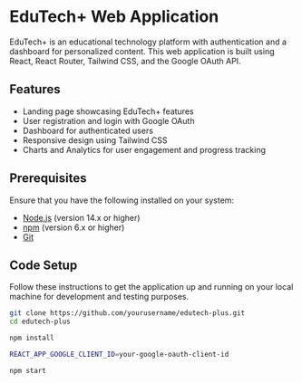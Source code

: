 # EduTech+ Web Application

EduTech+ is an educational technology platform with authentication and a dashboard for personalized content. This web application is built using React, React Router, Tailwind CSS, and the Google OAuth API.

## Features
- Landing page showcasing EduTech+ features
- User registration and login with Google OAuth
- Dashboard for authenticated users
- Responsive design using Tailwind CSS
- Charts and Analytics for user engagement and progress tracking

## Prerequisites

Ensure that you have the following installed on your system:
- [Node.js](https://nodejs.org/en/download/) (version 14.x or higher)
- [npm](https://www.npmjs.com/) (version 6.x or higher)
- [Git](https://git-scm.com/)

## Code Setup

Follow these instructions to get the application up and running on your local machine for development and testing purposes.


```bash
git clone https://github.com/yourusername/edutech-plus.git
cd edutech-plus

npm install

REACT_APP_GOOGLE_CLIENT_ID=your-google-oauth-client-id

npm start
```



